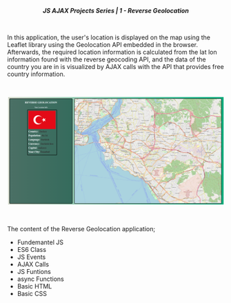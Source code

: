 **_<center>JS AJAX Projects Series | 1 - Reverse Geolocation</center>_**

<br>

In this application, the user's location is displayed on the map using the Leaflet library using the Geolocation API embedded in the browser. Afterwards, the required location information is calculated from the lat lon information found with the reverse geocoding API, and the data of the country you are in is visualized by AJAX calls with the API that provides free country information.

<br>

<p align="center">
  <img width="500" src="src/img/App1.png">
  <br>
</p>

<br>

The content of the Reverse Geolocation application;

- Fundemantel JS
- ES6 Class
- JS Events
- AJAX Calls
- JS Funtions
- async Functions
- Basic HTML
- Basic CSS
